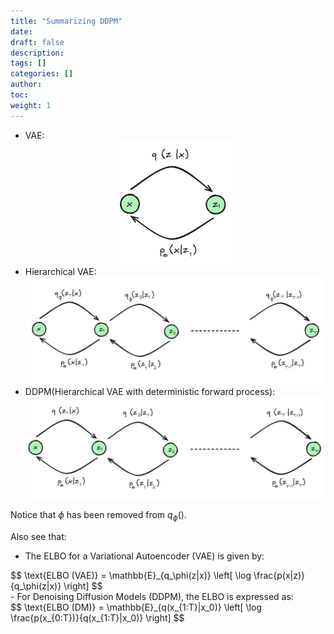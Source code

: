 ```yaml
---
title: "Summarizing DDPM"
date:
draft: false
description:
tags: []
categories: []
author:
toc:
weight: 1
---
```

- VAE:
  <div style="text-align: center;"><img src="https://raw.githubusercontent.com/victor-explore/ADRL-Notes/refs/heads/main/38.JPG" alt="Image Description" width="200" height="auto"/></div> 
- Hierarchical VAE:
  <div style="text-align: center;"><img src="https://raw.githubusercontent.com/victor-explore/ADRL-Notes/refs/heads/main/36.JPG" alt="Image Description" width="600" height="auto"/></div> 
- DDPM(Hierarchical VAE with deterministic forward process):
  <div style="text-align: center;"><img src="https://raw.githubusercontent.com/victor-explore/ADRL-Notes/refs/heads/main/37.JPG" alt="Image Description" width="600" height="auto"/></div> 
Notice that $\phi$ has been removed from $q_\phi()$.

Also see that:
- The ELBO for a Variational Autoencoder (VAE) is given by:
<div class="math-katex">
$$
\text{ELBO (VAE)} = \mathbb{E}_{q_\phi(z|x)} \left[ \log \frac{p(x|z)}{q_\phi(z|x)} \right]
$$
</div>
- For Denoising Diffusion Models (DDPM), the ELBO is expressed as:
<div class="math-katex">
$$
\text{ELBO (DM)} = \mathbb{E}_{q(x_{1:T}|x_0)} \left[ \log \frac{p(x_{0:T})}{q(x_{1:T}|x_0)} \right]
$$
</div>